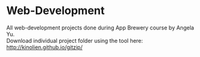 # Web-Development
All web-development projects done during App Brewery course by Angela Yu.<br/>
Download individual project folder using the tool here: http://kinolien.github.io/gitzip/
